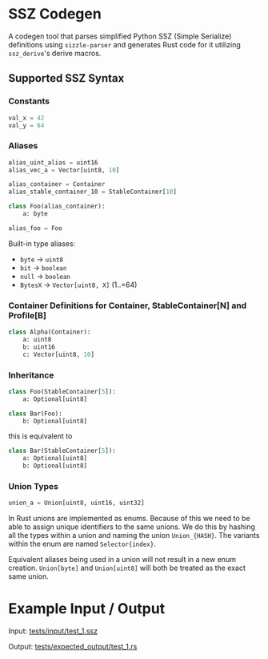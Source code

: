 # SSZ Codegen

A codegen tool that parses simplified Python SSZ (Simple Serialize) definitions using `sizzle-parser` and generates Rust code for it utilizing `ssz_derive`'s derive macros.

## Supported SSZ Syntax

### Constants
```python
val_x = 42
val_y = 64
```

### Aliases
```python
alias_uint_alias = uint16
alias_vec_a = Vector[uint8, 10]

alias_container = Container
alias_stable_container_10 = StableContainer[10]

class Foo(alias_container):
    a: byte

alias_foo = Foo
```

Built-in type aliases:
- `byte` → `uint8`
- `bit` → `boolean`
- `null` → `boolean`
- `BytesX` → `Vector[uint8, X]` (1..=64)

### Container Definitions for Container, StableContainer[N] and Profile[B]
```python
class Alpha(Container):
    a: uint8
    b: uint16
    c: Vector[uint8, 10]
```

### Inheritance
```python
class Foo(StableContainer[5]):
    a: Optional[uint8]

class Bar(Foo):
    b: Optional[uint8]
```
this is equivalent to
```python
class Bar(StableContainer[5]):
    a: Optional[uint8]
    b: Optional[uint8]
```

### Union Types
```python
union_a = Union[uint8, uint16, uint32]
```

In Rust unions are implemented as enums. Because of this we need to be able to assign unique identifiers to the same unions. We do this by hashing all the types within a union and naming the union `Union_{HASH}`.
The variants within the enum are named `Selector{index}`.

Equivalent aliases being used in a union will not result in a new enum creation. `Union[byte]` and `Union[uint8]` will both be treated as the exact same union.

# Example Input / Output
Input: [tests/input/test_1.ssz](crates/ssz_codegen/tests/input/test_1.ssz)

Output: [tests/expected_output/test_1.rs](crates/ssz_codegen/tests/expected_output/test_1.rs)
